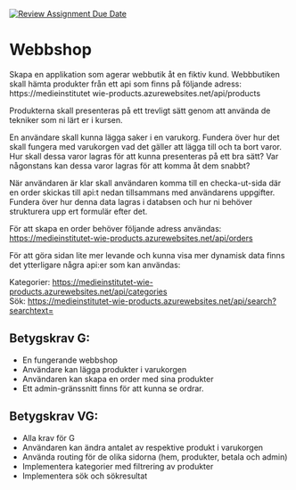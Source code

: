 [![Review Assignment Due Date](https://classroom.github.com/assets/deadline-readme-button-22041afd0340ce965d47ae6ef1cefeee28c7c493a6346c4f15d667ab976d596c.svg)](https://classroom.github.com/a/M2kOnNl1)
# Webbshop

Skapa en applikation som agerar webbutik åt en fiktiv kund. 
Webbbutiken skall hämta produkter från ett api som finns på följande adress: https://medieinstitutet
wie-products.azurewebsites.net/api/products  

Produkterna skall presenteras på ett trevligt sätt genom att använda de tekniker som ni lärt er i 
kursen.  

En användare skall kunna lägga saker i en varukorg. Fundera över hur det skall fungera med 
varukorgen vad det gäller att lägga till och ta bort varor. Hur skall dessa varor lagras för att kunna 
presenteras på ett bra sätt? Var någonstans kan dessa varor lagras för att komma åt dem snabbt?  

När användaren är klar skall användaren komma till en checka-ut-sida där en order skickas till api:t 
nedan tillsammans med användarens uppgifter. Fundera över hur denna data lagras i databsen och 
hur ni behöver strukturera upp ert formulär efter det.  

För att skapa en order behöver följande adress användas: https://medieinstitutet-wie-products.azurewebsites.net/api/orders

För att göra sidan lite mer levande och kunna visa mer dynamisk data finns det ytterligare några 
api:er som kan användas:  

Kategorier: https://medieinstitutet-wie-products.azurewebsites.net/api/categories  
Sök: https://medieinstitutet-wie-products.azurewebsites.net/api/search?searchtext= 

## Betygskrav G: 

- En fungerande webbshop 
- Användare kan lägga produkter i varukorgen 
- Användaren kan skapa en order med sina produkter 
- Ett admin-gränssnitt finns för att kunna se ordrar.  

## Betygskrav VG: 

- Alla krav för G 
- Användaren kan ändra antalet av respektive produkt i varukorgen 
- Använda routing för de olika sidorna (hem, produkter, betala och admin) 
- Implementera kategorier med filtrering av produkter 
- Implementera sök och sökresultat
